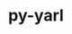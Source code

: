 ---
title: "py-yarl"
layout: cache
categories: [package, develop]
meta: {"compilers": ["apple-clang@=16.0.0", "gcc@=11.4.0", "gcc@=13.2.0", "gcc@=9.4.0", "oneapi@=2024.2.1"], "num_specs": 47, "num_specs_by_stack": {"e4s": 8, "e4s-neoverse_v1": 4, "e4s-oneapi": 4, "e4s-power": 1, "ml-darwin-aarch64-mps": 6, "ml-linux-aarch64-cpu": 12, "ml-linux-aarch64-cuda": 12, "ml-linux-x86_64-cpu": 12, "ml-linux-x86_64-cuda": 12, "root": 47}, "oss": ["sequoia", "ubuntu20.04", "ubuntu22.04", "ubuntu24.04"], "platforms": ["darwin", "linux"], "stacks": ["e4s", "e4s-neoverse_v1", "e4s-oneapi", "e4s-power", "ml-darwin-aarch64-mps", "ml-linux-aarch64-cpu", "ml-linux-aarch64-cuda", "ml-linux-x86_64-cpu", "ml-linux-x86_64-cuda", "root"], "targets": ["aarch64", "neoverse_v1", "ppc64le", "x86_64_v3"], "versions": ["1.9.2"]}
spec_details: [{"compiler": "gcc@=13.2.0", "hash": "2vz3evl5vkl6vpqwzaqdr3wpjjipbw7n", "os": "ubuntu24.04", "platform": "linux", "size": "-", "stacks": ["ml-linux-aarch64-cpu", "ml-linux-aarch64-cuda", "root"], "target": "aarch64", "variants": ["build_system=python_pip"], "versions": ["1.9.2"]}, {"compiler": "gcc@=13.2.0", "hash": "37f4mrctoyimaihr3s5z42ssouakj3m5", "os": "ubuntu24.04", "platform": "linux", "size": "-", "stacks": ["ml-linux-aarch64-cpu", "ml-linux-aarch64-cuda", "root"], "target": "aarch64", "variants": ["build_system=python_pip"], "versions": ["1.9.2"]}, {"compiler": "gcc@=13.2.0", "hash": "4jx6bef2wfiwpqa2ulb6s4vggwsa7mj6", "os": "ubuntu24.04", "platform": "linux", "size": "-", "stacks": ["ml-linux-aarch64-cpu", "ml-linux-aarch64-cuda", "root"], "target": "aarch64", "variants": ["build_system=python_pip"], "versions": ["1.9.2"]}, {"compiler": "gcc@=13.2.0", "hash": "57h5sano52hg4b3kb4vyhrltwvgkaxqi", "os": "ubuntu24.04", "platform": "linux", "size": "-", "stacks": ["ml-linux-aarch64-cpu", "ml-linux-aarch64-cuda", "root"], "target": "aarch64", "variants": ["build_system=python_pip"], "versions": ["1.9.2"]}, {"compiler": "gcc@=13.2.0", "hash": "5fsxcxqegnqhzijt4jkpi5wjszfhkaki", "os": "ubuntu24.04", "platform": "linux", "size": "-", "stacks": ["ml-linux-x86_64-cpu", "ml-linux-x86_64-cuda", "root"], "target": "x86_64_v3", "variants": ["build_system=python_pip"], "versions": ["1.9.2"]}, {"compiler": "gcc@=11.4.0", "hash": "7bixlgloaljy7r2gziq3wn3yminnue36", "os": "ubuntu22.04", "platform": "linux", "size": "-", "stacks": ["e4s", "root"], "target": "x86_64_v3", "variants": ["build_system=python_pip"], "versions": ["1.9.2"]}, {"compiler": "gcc@=9.4.0", "hash": "ama3a4nninbfp3jbmhqvrme2jycvttcs", "os": "ubuntu20.04", "platform": "linux", "size": "-", "stacks": ["e4s-power", "root"], "target": "ppc64le", "variants": ["build_system=python_pip"], "versions": ["1.9.2"]}, {"compiler": "gcc@=13.2.0", "hash": "anlr7mwwychdmjatzi5vjv3nvadc5eda", "os": "ubuntu24.04", "platform": "linux", "size": "-", "stacks": ["ml-linux-aarch64-cpu", "ml-linux-aarch64-cuda", "root"], "target": "aarch64", "variants": ["build_system=python_pip"], "versions": ["1.9.2"]}, {"compiler": "gcc@=11.4.0", "hash": "b5daxa2bb7plvh4kn6fz4yp45zki5ekj", "os": "ubuntu22.04", "platform": "linux", "size": "-", "stacks": ["e4s", "root"], "target": "x86_64_v3", "variants": ["build_system=python_pip"], "versions": ["1.9.2"]}, {"compiler": "gcc@=11.4.0", "hash": "bvp6pfyplklkhoiu545q3pccosf6nv76", "os": "ubuntu22.04", "platform": "linux", "size": "-", "stacks": ["e4s", "root"], "target": "x86_64_v3", "variants": ["build_system=python_pip"], "versions": ["1.9.2"]}, {"compiler": "gcc@=13.2.0", "hash": "dvipjk5qgtibgwvsog3hkt2xtaarudoh", "os": "ubuntu24.04", "platform": "linux", "size": "-", "stacks": ["ml-linux-x86_64-cpu", "ml-linux-x86_64-cuda", "root"], "target": "x86_64_v3", "variants": ["build_system=python_pip"], "versions": ["1.9.2"]}, {"compiler": "gcc@=13.2.0", "hash": "dzjkp2nboxyb2ollu5ndsaig7odwz74a", "os": "ubuntu24.04", "platform": "linux", "size": "-", "stacks": ["ml-linux-x86_64-cpu", "ml-linux-x86_64-cuda", "root"], "target": "x86_64_v3", "variants": ["build_system=python_pip"], "versions": ["1.9.2"]}, {"compiler": "apple-clang@=16.0.0", "hash": "e5l5xa5g7auq4sk2npoj4yoy5zw3ajvs", "os": "sequoia", "platform": "darwin", "size": "-", "stacks": ["ml-darwin-aarch64-mps", "root"], "target": "aarch64", "variants": ["build_system=python_pip"], "versions": ["1.9.2"]}, {"compiler": "oneapi@=2024.2.1", "hash": "f3rg2gbtjb7thtqkrnwkzqxibznkl3zf", "os": "ubuntu22.04", "platform": "linux", "size": "-", "stacks": ["e4s-oneapi", "root"], "target": "x86_64_v3", "variants": ["build_system=python_pip"], "versions": ["1.9.2"]}, {"compiler": "gcc@=13.2.0", "hash": "h73wbkfsjnlav2yut6n7gfjcs6v3j3ft", "os": "ubuntu24.04", "platform": "linux", "size": "-", "stacks": ["ml-linux-x86_64-cpu", "ml-linux-x86_64-cuda", "root"], "target": "x86_64_v3", "variants": ["build_system=python_pip"], "versions": ["1.9.2"]}, {"compiler": "gcc@=11.4.0", "hash": "ix4ikan34jpacas5zmogpscqkvp2xmge", "os": "ubuntu22.04", "platform": "linux", "size": "-", "stacks": ["e4s-neoverse_v1", "root"], "target": "neoverse_v1", "variants": ["build_system=python_pip"], "versions": ["1.9.2"]}, {"compiler": "gcc@=11.4.0", "hash": "j72eedvdr637sjg2lqfj723zwqaevkwk", "os": "ubuntu22.04", "platform": "linux", "size": "-", "stacks": ["e4s", "root"], "target": "x86_64_v3", "variants": ["build_system=python_pip"], "versions": ["1.9.2"]}, {"compiler": "oneapi@=2024.2.1", "hash": "khio6qdwgceohy5dq2xgt6rsi7bmxgzh", "os": "ubuntu22.04", "platform": "linux", "size": "-", "stacks": ["e4s-oneapi", "root"], "target": "x86_64_v3", "variants": ["build_system=python_pip"], "versions": ["1.9.2"]}, {"compiler": "gcc@=13.2.0", "hash": "mnf7y2it5gu6fhysek2uujn7syfq6shy", "os": "ubuntu24.04", "platform": "linux", "size": "-", "stacks": ["ml-linux-x86_64-cpu", "ml-linux-x86_64-cuda", "root"], "target": "x86_64_v3", "variants": ["build_system=python_pip"], "versions": ["1.9.2"]}, {"compiler": "oneapi@=2024.2.1", "hash": "nddakwxorc2dlw2nao2l3gpljvanmpf6", "os": "ubuntu22.04", "platform": "linux", "size": "-", "stacks": ["e4s-oneapi", "root"], "target": "x86_64_v3", "variants": ["build_system=python_pip"], "versions": ["1.9.2"]}, {"compiler": "gcc@=13.2.0", "hash": "nk53phzv7pai7rbk5pufbusftoqbyfdj", "os": "ubuntu24.04", "platform": "linux", "size": "-", "stacks": ["ml-linux-aarch64-cpu", "ml-linux-aarch64-cuda", "root"], "target": "aarch64", "variants": ["build_system=python_pip"], "versions": ["1.9.2"]}, {"compiler": "gcc@=13.2.0", "hash": "nvrc2gwwfm6crhnrb4jbmbmelgbfnaed", "os": "ubuntu24.04", "platform": "linux", "size": "-", "stacks": ["ml-linux-aarch64-cpu", "ml-linux-aarch64-cuda", "root"], "target": "aarch64", "variants": ["build_system=python_pip"], "versions": ["1.9.2"]}, {"compiler": "gcc@=13.2.0", "hash": "oakxz2lop22hcwiztiup6zdoxlqkfg42", "os": "ubuntu24.04", "platform": "linux", "size": "-", "stacks": ["ml-linux-x86_64-cpu", "ml-linux-x86_64-cuda", "root"], "target": "x86_64_v3", "variants": ["build_system=python_pip"], "versions": ["1.9.2"]}, {"compiler": "gcc@=13.2.0", "hash": "p27j2kmetcscib3fioqbrmhk7xt2vxts", "os": "ubuntu24.04", "platform": "linux", "size": "-", "stacks": ["ml-linux-x86_64-cpu", "ml-linux-x86_64-cuda", "root"], "target": "x86_64_v3", "variants": ["build_system=python_pip"], "versions": ["1.9.2"]}, {"compiler": "gcc@=13.2.0", "hash": "peqzc6cvab75te2l3x77k42iqopwkwbi", "os": "ubuntu24.04", "platform": "linux", "size": "-", "stacks": ["ml-linux-x86_64-cpu", "ml-linux-x86_64-cuda", "root"], "target": "x86_64_v3", "variants": ["build_system=python_pip"], "versions": ["1.9.2"]}, {"compiler": "gcc@=13.2.0", "hash": "q63tge4rzxmwnetytcauubwkmpnhht3b", "os": "ubuntu24.04", "platform": "linux", "size": "-", "stacks": ["ml-linux-aarch64-cpu", "ml-linux-aarch64-cuda", "root"], "target": "aarch64", "variants": ["build_system=python_pip"], "versions": ["1.9.2"]}, {"compiler": "gcc@=13.2.0", "hash": "q6o37vwpzfi3zpmgip4iphvt2s4zwlyz", "os": "ubuntu24.04", "platform": "linux", "size": "-", "stacks": ["ml-linux-aarch64-cpu", "ml-linux-aarch64-cuda", "root"], "target": "aarch64", "variants": ["build_system=python_pip"], "versions": ["1.9.2"]}, {"compiler": "gcc@=13.2.0", "hash": "qxyvi745di7j56xcinvahmt6yjrqfvmj", "os": "ubuntu24.04", "platform": "linux", "size": "-", "stacks": ["ml-linux-x86_64-cpu", "ml-linux-x86_64-cuda", "root"], "target": "x86_64_v3", "variants": ["build_system=python_pip"], "versions": ["1.9.2"]}, {"compiler": "gcc@=13.2.0", "hash": "sdnomypba6hrxz5wrpkor3mfyosg637n", "os": "ubuntu24.04", "platform": "linux", "size": "-", "stacks": ["ml-linux-x86_64-cpu", "ml-linux-x86_64-cuda", "root"], "target": "x86_64_v3", "variants": ["build_system=python_pip"], "versions": ["1.9.2"]}, {"compiler": "gcc@=11.4.0", "hash": "sfbhcpyy24zsedpi57b7qkk6zf6yg2zu", "os": "ubuntu22.04", "platform": "linux", "size": "-", "stacks": ["e4s", "root"], "target": "x86_64_v3", "variants": ["build_system=python_pip"], "versions": ["1.9.2"]}, {"compiler": "apple-clang@=16.0.0", "hash": "si76bje45kzyi47bnwaf3tpu3lfz4zuo", "os": "sequoia", "platform": "darwin", "size": "-", "stacks": ["ml-darwin-aarch64-mps", "root"], "target": "aarch64", "variants": ["build_system=python_pip"], "versions": ["1.9.2"]}, {"compiler": "gcc@=11.4.0", "hash": "socr3hhxh64s5nc73y5ip5mgj223ikkc", "os": "ubuntu22.04", "platform": "linux", "size": "-", "stacks": ["e4s-neoverse_v1", "root"], "target": "neoverse_v1", "variants": ["build_system=python_pip"], "versions": ["1.9.2"]}, {"compiler": "gcc@=13.2.0", "hash": "sw4dgupmniwauvjkmkxoebczjcaoi2la", "os": "ubuntu24.04", "platform": "linux", "size": "-", "stacks": ["ml-linux-aarch64-cpu", "ml-linux-aarch64-cuda", "root"], "target": "aarch64", "variants": ["build_system=python_pip"], "versions": ["1.9.2"]}, {"compiler": "apple-clang@=16.0.0", "hash": "t5vfb6n23qwz66uwuvbyf3whoj7dt3pv", "os": "sequoia", "platform": "darwin", "size": "-", "stacks": ["ml-darwin-aarch64-mps", "root"], "target": "aarch64", "variants": ["build_system=python_pip"], "versions": ["1.9.2"]}, {"compiler": "gcc@=11.4.0", "hash": "toxqh6gpqc3uproa77yteruzqdg3b6ri", "os": "ubuntu22.04", "platform": "linux", "size": "-", "stacks": ["e4s", "root"], "target": "x86_64_v3", "variants": ["build_system=python_pip"], "versions": ["1.9.2"]}, {"compiler": "gcc@=11.4.0", "hash": "ubjclyigbsghnnt72ycewplhkiscwlnv", "os": "ubuntu22.04", "platform": "linux", "size": "-", "stacks": ["e4s", "root"], "target": "x86_64_v3", "variants": ["build_system=python_pip"], "versions": ["1.9.2"]}, {"compiler": "gcc@=13.2.0", "hash": "vkcgmqltdxqmnjbl23hrsgv2uzrhys3h", "os": "ubuntu24.04", "platform": "linux", "size": "-", "stacks": ["ml-linux-x86_64-cpu", "ml-linux-x86_64-cuda", "root"], "target": "x86_64_v3", "variants": ["build_system=python_pip"], "versions": ["1.9.2"]}, {"compiler": "oneapi@=2024.2.1", "hash": "vr7k55xec6aw37pj5qmoa2bvtoekbelu", "os": "ubuntu22.04", "platform": "linux", "size": "-", "stacks": ["e4s-oneapi", "root"], "target": "x86_64_v3", "variants": ["build_system=python_pip"], "versions": ["1.9.2"]}, {"compiler": "gcc@=11.4.0", "hash": "vs64sy5a4mazkewfyotdghzfpgqe2mzl", "os": "ubuntu22.04", "platform": "linux", "size": "-", "stacks": ["e4s-neoverse_v1", "root"], "target": "neoverse_v1", "variants": ["build_system=python_pip"], "versions": ["1.9.2"]}, {"compiler": "apple-clang@=16.0.0", "hash": "vw365cn7fhjxdnpdhadjtvedpu4lpo23", "os": "sequoia", "platform": "darwin", "size": "-", "stacks": ["ml-darwin-aarch64-mps", "root"], "target": "aarch64", "variants": ["build_system=python_pip"], "versions": ["1.9.2"]}, {"compiler": "apple-clang@=16.0.0", "hash": "vxbtg5hukzicohrjcmtmmvij5qwqydf6", "os": "sequoia", "platform": "darwin", "size": "-", "stacks": ["ml-darwin-aarch64-mps", "root"], "target": "aarch64", "variants": ["build_system=python_pip"], "versions": ["1.9.2"]}, {"compiler": "gcc@=13.2.0", "hash": "wtth2hktqn7yundg5hxdr4b4umgfqemh", "os": "ubuntu24.04", "platform": "linux", "size": "-", "stacks": ["ml-linux-aarch64-cpu", "ml-linux-aarch64-cuda", "root"], "target": "aarch64", "variants": ["build_system=python_pip"], "versions": ["1.9.2"]}, {"compiler": "apple-clang@=16.0.0", "hash": "x3rlpkzqu5ia3fmdehyyzhwb5nu4x6ox", "os": "sequoia", "platform": "darwin", "size": "-", "stacks": ["ml-darwin-aarch64-mps", "root"], "target": "aarch64", "variants": ["build_system=python_pip"], "versions": ["1.9.2"]}, {"compiler": "gcc@=11.4.0", "hash": "xcsvsur2n32vdq6buh3htpf65e7fuwtk", "os": "ubuntu22.04", "platform": "linux", "size": "-", "stacks": ["e4s-neoverse_v1", "root"], "target": "neoverse_v1", "variants": ["build_system=python_pip"], "versions": ["1.9.2"]}, {"compiler": "gcc@=13.2.0", "hash": "yzhx37ubzhtqcfn2zcyculzpuur3sgw7", "os": "ubuntu24.04", "platform": "linux", "size": "-", "stacks": ["ml-linux-x86_64-cpu", "ml-linux-x86_64-cuda", "root"], "target": "x86_64_v3", "variants": ["build_system=python_pip"], "versions": ["1.9.2"]}, {"compiler": "gcc@=11.4.0", "hash": "z275hjcqygvcvjkaylsjf43dvvxjylht", "os": "ubuntu22.04", "platform": "linux", "size": "-", "stacks": ["e4s", "root"], "target": "x86_64_v3", "variants": ["build_system=python_pip"], "versions": ["1.9.2"]}, {"compiler": "gcc@=13.2.0", "hash": "zugpuyecwwyivwvl7wdscel2rbduzp6r", "os": "ubuntu24.04", "platform": "linux", "size": "-", "stacks": ["ml-linux-aarch64-cpu", "ml-linux-aarch64-cuda", "root"], "target": "aarch64", "variants": ["build_system=python_pip"], "versions": ["1.9.2"]}]
---